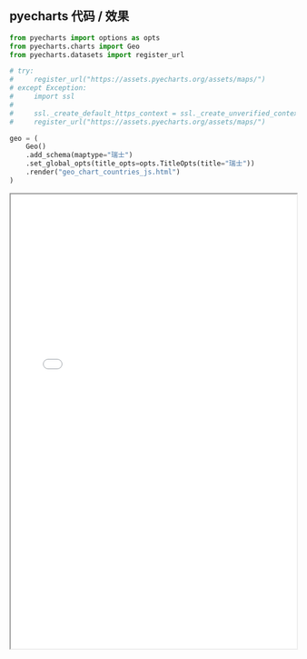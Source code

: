 
## pyecharts 代码 / 效果

```python
from pyecharts import options as opts
from pyecharts.charts import Geo
from pyecharts.datasets import register_url

# try:
#     register_url("https://assets.pyecharts.org/assets/maps/")
# except Exception:
#     import ssl
#
#     ssl._create_default_https_context = ssl._create_unverified_context
#     register_url("https://assets.pyecharts.org/assets/maps/")

geo = (
    Geo()
    .add_schema(maptype="瑞士")
    .set_global_opts(title_opts=opts.TitleOpts(title="瑞士"))
    .render("geo_chart_countries_js.html")
)

```

<iframe width="100%" height="800px" src="Geo/geo_chart_countries_js.html"></iframe>
